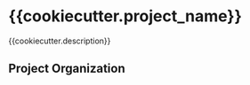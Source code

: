 {{cookiecutter.project_name}}
==============================

{{cookiecutter.description}}

Project Organization
--------------------

